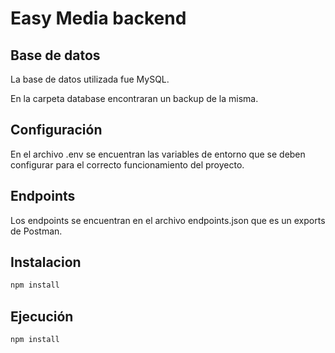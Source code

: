 # Easy Media backend

## Base de datos
La base de datos utilizada fue MySQL.

En la carpeta database encontraran un backup de la misma.

## Configuración
En el archivo .env se encuentran las variables de entorno que se deben configurar para el correcto funcionamiento del proyecto.

## Endpoints
Los endpoints se encuentran en el archivo endpoints.json que es un exports de Postman.

## Instalacion
```sh
npm install
```
## Ejecución
```sh
npm install
```
